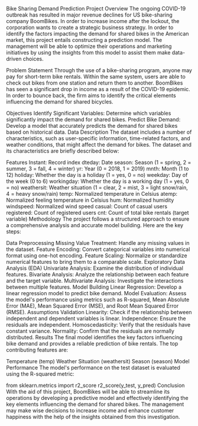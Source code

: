 Bike Sharing Demand Prediction
Project Overview
The ongoing COVID-19 outbreak has resulted in major revenue declines for US bike-sharing company BoomBikes. In order to increase income after the lockout, the corporation wants to create a strategic business strategy. In order to identify the factors impacting the demand for shared bikes in the American market, this project entails constructing a prediction model. The management will be able to optimize their operations and marketing initiatives by using the insights from this model to assist them make data-driven choices.

Problem Statement
Through the use of a bike-sharing program, anyone may pay for short-term bike rentals. Within the same system, users are able to check out bikes from one station and return them to another. BoomBikes has seen a significant drop in income as a result of the COVID-19 epidemic. In order to bounce back, the firm aims to identify the critical elements influencing the demand for shared bicycles.

Objectives
Identify Significant Variables: Determine which variables significantly impact the demand for shared bikes.
Predict Bike Demand: Develop a model that accurately predicts the demand for shared bikes based on historical data.
Data Description
The dataset includes a number of characteristics, such as user-specific information, time-related factors, and weather conditions, that might affect the demand for bikes. The dataset and its characteristics are briefly described below:

Features
Instant: Record index
dteday: Date
season: Season (1 = spring, 2 = summer, 3 = fall, 4 = winter)
yr: Year (0 = 2018, 1 = 2019)
mnth: Month (1 to 12)
holiday: Whether the day is a holiday (1 = yes, 0 = no)
weekday: Day of the week (0 to 6)
workingday: Whether the day is a working day (1 = yes, 0 = no)
weathersit: Weather situation (1 = clear, 2 = mist, 3 = light snow/rain, 4 = heavy snow/rain)
temp: Normalized temperature in Celsius
atemp: Normalized feeling temperature in Celsius
hum: Normalized humidity
windspeed: Normalized wind speed
casual: Count of casual users
registered: Count of registered users
cnt: Count of total bike rentals (target variable)
Methodology
The project follows a structured approach to ensure a comprehensive analysis and accurate model building. Here are the key steps:

Data Preprocessing
Missing Value Treatment: Handle any missing values in the dataset.
Feature Encoding: Convert categorical variables into numerical format using one-hot encoding.
Feature Scaling: Normalize or standardize numerical features to bring them to a comparable scale.
Exploratory Data Analysis (EDA)
Univariate Analysis: Examine the distribution of individual features.
Bivariate Analysis: Analyze the relationship between each feature and the target variable.
Multivariate Analysis: Investigate the interactions between multiple features.
Model Building
Linear Regression: Develop a linear regression model to predict bike demand.
Model Evaluation: Assess the model's performance using metrics such as R-squared, Mean Absolute Error (MAE), Mean Squared Error (MSE), and Root Mean Squared Error (RMSE).
Assumptions Validation
Linearity: Check if the relationship between independent and dependent variables is linear.
Independence: Ensure the residuals are independent.
Homoscedasticity: Verify that the residuals have constant variance.
Normality: Confirm that the residuals are normally distributed.
Results
The final model identifies the key factors influencing bike demand and provides a reliable prediction of bike rentals. The top contributing features are:

Temperature (temp)
Weather Situation (weathersit)
Season (season)
Model Performance
The model's performance on the test dataset is evaluated using the R-squared metric:

from sklearn.metrics import r2_score
r2_score(y_test, y_pred)
Conclusion
With the aid of this project, BoomBikes will be able to streamline its operations by developing a predictive model and effectively identifying the key elements influencing the demand for shared bikes. The management may make wise decisions to increase income and enhance customer happiness with the help of the insights obtained from this investigation.
